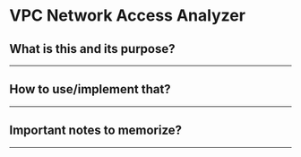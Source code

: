 # VPC Network Access Analyzer

## What is this and its purpose?

---

## How to use/implement that?

---

## Important notes to memorize?

---
